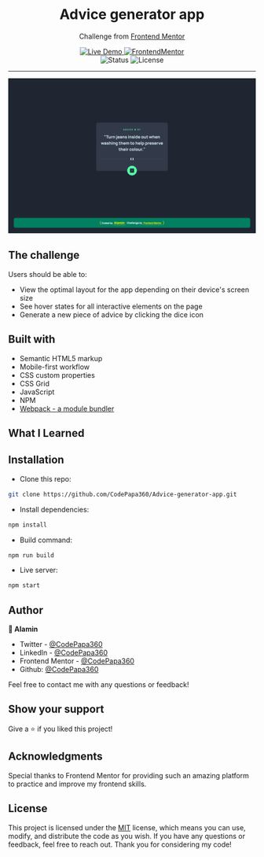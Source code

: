 <h1 align="center">Advice generator app</h1>
<div align="center">

Challenge from [Frontend Mentor](https://www.frontendmentor.io/challenges)

</div>

<!-- Badges -->
<div align="center">

<!-- Live -->
<a href="advice-generator-app-codepapa360.netlify.app/">
    <img src="https://custom-icon-badges.demolab.com/badge/Live%20Demo-blue?style=for-the-badge&logo=live360&labelColor=666666" alt="Live Demo" />
</a>

<!-- Frontend Mentor -->
<a href="#">
    <img src="https://img.shields.io/badge/Frontendmentor-100000?style=for-the-badge&logo=frontendmentor&logoColor=white&labelColor=666666&color=2490A9"  alt="FrontendMentor">
</a>
</div>

<div align="center">
<!-- Status -->

<!-- <img src="https://img.shields.io/badge/Status-Incomplete-red?style=flat" alt="Status" /> -->

<img src="https://img.shields.io/badge/Status-Completed-success?style=flat" alt="Status" />

<!-- Liceensee -->
<img src="https://img.shields.io/badge/License-MIT-blue?style=flat" alt="License" />
</div>

<hr>

<div align="center">

<p>

</p>

<!-- Screenshot -->
<a align="center" href="advice-generator-app-codepapa360.netlify.app/">

![Screenshot](./screenshots/Advice-generator-app-screenshot-codepapa360.png)

</a>

</div>

## The challenge

Users should be able to:

- View the optimal layout for the app depending on their device's screen size
- See hover states for all interactive elements on the page
- Generate a new piece of advice by clicking the dice icon

## Built with

- Semantic HTML5 markup
- Mobile-first workflow
- CSS custom properties
- CSS Grid
- JavaScript
- NPM
- [Webpack - a module bundler](https://webpack.js.org/)

## What I Learned

## Installation

- Clone this repo:

```sh
git clone https://github.com/CodePapa360/Advice-generator-app.git
```

- Install dependencies:

```sh
npm install
```

- Build command:

```sh
npm run build
```

- Live server:

```sh
npm start
```

## Author

<b>👤 Alamin</b>

- Twitter - [@CodePapa360](https://www.twitter.com/CodePapa360)
- LinkedIn - [@CodePapa360](https://www.linkedin.com/in/codepapa360)
- Frontend Mentor - [@CodePapa360](https://www.frontendmentor.io/profile/CodePapa360)
- Github: [@CodePapa360](https://github.com/codepapa360)

Feel free to contact me with any questions or feedback!

## Show your support

Give a ⭐️ if you liked this project!

## Acknowledgments

Special thanks to Frontend Mentor for providing such an amazing platform to practice and improve my frontend skills.

## License

This project is licensed under the [MIT](https://github.com/CodePapa360/Advice-generator-app/blob/main/LICENSE.md) license, which means you can use, modify, and distribute the code as you wish. If you have any questions or feedback, feel free to reach out. Thank you for considering my code!
